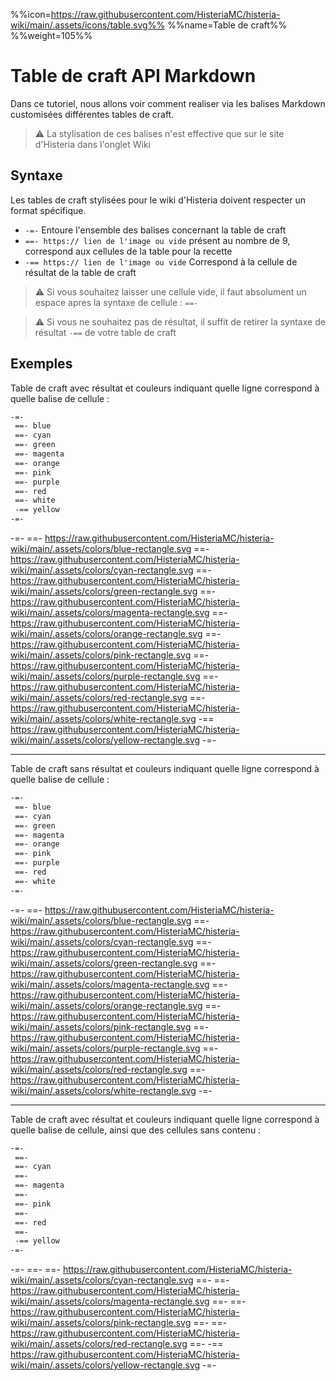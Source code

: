 %%icon=https://raw.githubusercontent.com/HisteriaMC/histeria-wiki/main/.assets/icons/table.svg%%
%%name=Table de craft%%
%%weight=105%%

# Table de craft API Markdown
Dans ce tutoriel, nous allons voir comment realiser via les balises Markdown customisées différentes tables de craft.  
> :warning: La stylisation de ces balises n'est effective que sur le site d'Histeria dans l'onglet Wiki 

## Syntaxe  

Les tables de craft stylisées pour le wiki d'Histeria doivent respecter un format spécifique.  
- ``-=-`` Entoure l'ensemble des balises concernant la table de craft
- ``==- https:// lien de l'image ou vide`` présent au nombre de 9, correspond aux cellules de la table pour la recette
- ``-== https:// lien de l'image ou vide`` Correspond à la cellule de résultat de la table de craft

> :warning: Si vous souhaitez laisser une cellule vide, il faut absolument un espace apres la syntaxe de cellule : ``==-``  

> :warning: Si vous ne souhaitez pas de résultat, il suffit de retirer la syntaxe de résultat `-==` de votre table de craft

## Exemples

Table de craft avec résultat et couleurs indiquant quelle ligne correspond à quelle balise de cellule :
```markdown
-=-
 ==- blue
 ==- cyan
 ==- green
 ==- magenta
 ==- orange
 ==- pink
 ==- purple
 ==- red
 ==- white
 -== yellow
-=-
```
-=-
 ==- https://raw.githubusercontent.com/HisteriaMC/histeria-wiki/main/.assets/colors/blue-rectangle.svg
 ==- https://raw.githubusercontent.com/HisteriaMC/histeria-wiki/main/.assets/colors/cyan-rectangle.svg
 ==- https://raw.githubusercontent.com/HisteriaMC/histeria-wiki/main/.assets/colors/green-rectangle.svg
 ==- https://raw.githubusercontent.com/HisteriaMC/histeria-wiki/main/.assets/colors/magenta-rectangle.svg
 ==- https://raw.githubusercontent.com/HisteriaMC/histeria-wiki/main/.assets/colors/orange-rectangle.svg
 ==- https://raw.githubusercontent.com/HisteriaMC/histeria-wiki/main/.assets/colors/pink-rectangle.svg
 ==- https://raw.githubusercontent.com/HisteriaMC/histeria-wiki/main/.assets/colors/purple-rectangle.svg
 ==- https://raw.githubusercontent.com/HisteriaMC/histeria-wiki/main/.assets/colors/red-rectangle.svg
 ==- https://raw.githubusercontent.com/HisteriaMC/histeria-wiki/main/.assets/colors/white-rectangle.svg
 -== https://raw.githubusercontent.com/HisteriaMC/histeria-wiki/main/.assets/colors/yellow-rectangle.svg
-=-

---
Table de craft sans résultat et couleurs indiquant quelle ligne correspond à quelle balise de cellule :
```markdown
-=-
 ==- blue
 ==- cyan
 ==- green
 ==- magenta
 ==- orange
 ==- pink
 ==- purple
 ==- red
 ==- white
-=-
```
-=-
 ==- https://raw.githubusercontent.com/HisteriaMC/histeria-wiki/main/.assets/colors/blue-rectangle.svg
 ==- https://raw.githubusercontent.com/HisteriaMC/histeria-wiki/main/.assets/colors/cyan-rectangle.svg
 ==- https://raw.githubusercontent.com/HisteriaMC/histeria-wiki/main/.assets/colors/green-rectangle.svg
 ==- https://raw.githubusercontent.com/HisteriaMC/histeria-wiki/main/.assets/colors/magenta-rectangle.svg
 ==- https://raw.githubusercontent.com/HisteriaMC/histeria-wiki/main/.assets/colors/orange-rectangle.svg
 ==- https://raw.githubusercontent.com/HisteriaMC/histeria-wiki/main/.assets/colors/pink-rectangle.svg
 ==- https://raw.githubusercontent.com/HisteriaMC/histeria-wiki/main/.assets/colors/purple-rectangle.svg
 ==- https://raw.githubusercontent.com/HisteriaMC/histeria-wiki/main/.assets/colors/red-rectangle.svg
 ==- https://raw.githubusercontent.com/HisteriaMC/histeria-wiki/main/.assets/colors/white-rectangle.svg
-=-

---
Table de craft avec résultat et couleurs indiquant quelle ligne correspond à quelle balise de cellule, ainsi que des cellules sans contenu :
```markdown
-=-
 ==- 
 ==- cyan
 ==- 
 ==- magenta
 ==- 
 ==- pink
 ==- 
 ==- red
 ==-
 -== yellow
-=-
```
-=-
 ==- 
 ==- https://raw.githubusercontent.com/HisteriaMC/histeria-wiki/main/.assets/colors/cyan-rectangle.svg
 ==- 
 ==- https://raw.githubusercontent.com/HisteriaMC/histeria-wiki/main/.assets/colors/magenta-rectangle.svg
 ==- 
 ==- https://raw.githubusercontent.com/HisteriaMC/histeria-wiki/main/.assets/colors/pink-rectangle.svg
 ==- 
 ==- https://raw.githubusercontent.com/HisteriaMC/histeria-wiki/main/.assets/colors/red-rectangle.svg
 ==- 
 -== https://raw.githubusercontent.com/HisteriaMC/histeria-wiki/main/.assets/colors/yellow-rectangle.svg
-=-

